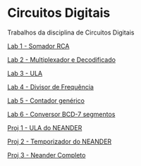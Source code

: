 # Circuitos Digitais

Trabalhos da disciplina de Circuitos Digitais
&nbsp;

[Lab 1 - Somador RCA](lab1/INF01058%20-%20Lab01%20-%20Su%CC%81mula.pdf)
&nbsp;

[Lab 2 - Multiplexador e Decodificado](lab2/INF01058%20-%20Lab02%20-%20Su%CC%81mula%20-%20multiplexador%2C%20decodificador.pdf)
&nbsp;

[Lab 3 - ULA](lab3/Lab03%20-%20Su%CC%81mula%20-%20ULA.pdf)
&nbsp;

[Lab 4 - Divisor de Frequência](lab4/Lab04%20-%20Su%CC%81mula%20-%20Divisor%20de%20freque%CC%82ncia.pdf)
&nbsp;

[Lab 5 - Contador genérico](lab5/Lab05%20-%20Su%CC%81mula%20-%20Registrador%20contador%20up_down.pdf)
&nbsp;

[Lab 6 - Conversor BCD-7 segmentos](lab6/Lab06%20-%20Su%CC%81mula%20-%20BCD%20-%207%20segmentos.pdf)
&nbsp;

[Proj 1 - ULA do NEANDER](Proj1/Neander%20-%20Organizac%CC%A7a%CC%83o%20-%20Part.%201.pdf)
&nbsp;

[Proj 2 - Temporizador do NEANDER](Proj2/Proj02%20-%20Su%CC%81mula%20-%20Temporizador%20NEANDER.pdf)
&nbsp;

[Proj 3 - Neander Completo](Proj3/Proj03%20-%20Su%CC%81mula%20-%20Neander%20Completo%20com%20ROM.pdf)

